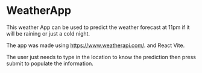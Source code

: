 # WeatherApp

This weather App can be used to predict the weather forecast at 11pm if it will be raining or just a cold night. 

The app was made using https://www.weatherapi.com/. and React Vite. 

The user just needs to type in the location to know the prediction then press submit to populate the information.
